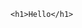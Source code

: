 <!DOCTYPE html>
<html lang="en">
<head>
    <meta charset="UTF-8">
    <meta name="viewport" content="width=device-width, initial-scale=1.0">
    <title>Hello Page</title>
</head>
<body>

    <h1>Hello</h1>

</body>
</html>
